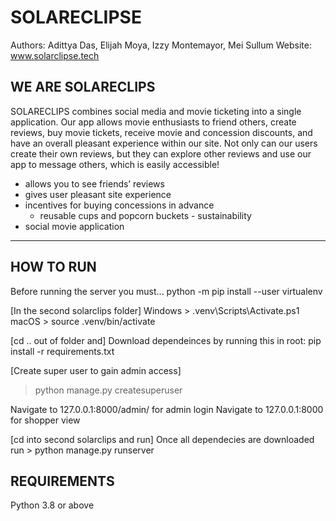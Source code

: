 # SOLARECLIPSE
Authors: Adittya Das, Elijah Moya, Izzy Montemayor, Mei Sullum
Website: www.solarclipse.tech

WE ARE SOLARECLIPS
------------------
SOLARECLIPS combines social media and movie ticketing into a single application. Our app allows movie enthusiasts to friend others, create reviews, buy movie tickets, receive movie and concession discounts, and have an overall pleasant experience within our site. Not only can our users create their own reviews, but they can explore other reviews and use our app to message others, which is easily accessible!
- allows you to see friends’ reviews
- gives user pleasant site experience
- incentives for buying concessions in advance
    - reusable cups and popcorn buckets - sustainability
- social movie application

------------------
HOW TO RUN
------------------
Before running the server you must...
python -m pip install --user virtualenv 

[In the second solarclips folder]
Windows > .venv\Scripts\Activate.ps1 
macOS > source .venv/bin/activate

[cd .. out of folder and]
Download dependeinces by running this in root:
pip install -r requirements.txt

[Create super user to gain admin access]
> python manage.py createsuperuser

Navigate to 127.0.0.1:8000/admin/ for admin login
Navigate to 127.0.0.1:8000 for shopper view

[cd into second solarclips and run]
Once all dependecies are downloaded run > python manage.py runserver

REQUIREMENTS
------------
Python 3.8 or above
